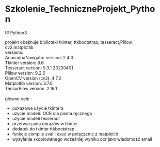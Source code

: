 # Szkolenie_TechniczneProjekt_Python
!# Python3

projekt obejmuje  biblioteki tkinter, ttkbootstrap, tesseract,Pillow, cv2,matplotlib  <br />
versions:  <br />
AnacodnaNavigator version: 2.4.0   <br />
Tkinter version: 8.6   <br />
Tesseract version: 5.3.1.20230401   <br />
Pillow version: 9.2.0   <br />
OpenCV version (cv2): 4.7.0   <br />
Matplotlib version: 3.7.0   <br />
TensorFlow version: 2.16.1   <br />
<br />
główne cele :
- pokazowe użycie tkintera
- użycie modelu OCR dla pisma ręcznego
- użycie modeli tesseract
- przetwarzania ubrazów w tkinter
- dodatek do tkinter ttkbootstrap
- funkcje compile eval i exec w połączenie z matplotlib
- wysyłanie skopiowanego wcześniej wyniku ocr jako wiadomość email



